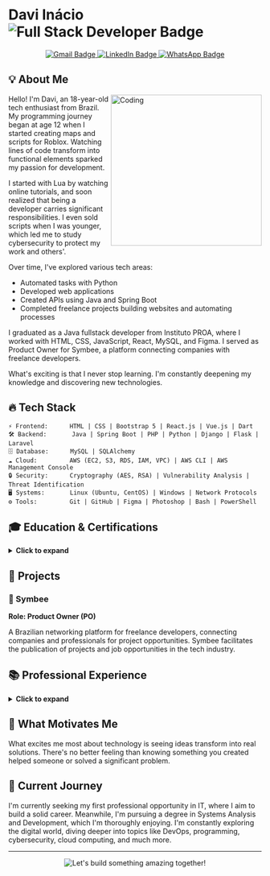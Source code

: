 # Davi Inácio &nbsp; <img src="https://img.shields.io/badge/-Full%20Stack%20Developer-black?style=flat-square&logo=javascript" alt="Full Stack Developer Badge"/>

<div align="center">
  
  <a href="mailto:davicurso19@gmail.com">
    <img src="https://img.shields.io/badge/Gmail-D14836?style=for-the-badge&logo=gmail&logoColor=white" alt="Gmail Badge"/>
  </a>
  <a href="https://www.linkedin.com/in/davi-inacio-ballestero">
    <img src="https://img.shields.io/badge/LinkedIn-0077B5?style=for-the-badge&logo=linkedin&logoColor=white" alt="LinkedIn Badge"/>
  </a>
  <a href="https://wa.me/5511917574470">
    <img src="https://img.shields.io/badge/WhatsApp-25D366?style=for-the-badge&logo=whatsapp&logoColor=white" alt="WhatsApp Badge"/>
  </a>

</div>

## 💡 About Me

<img align="right" alt="Coding" width="300" src="/api/placeholder/400/320" />

Hello! I'm Davi, an 18-year-old tech enthusiast from Brazil. My programming journey began at age 12 when I started creating maps and scripts for Roblox. Watching lines of code transform into functional elements sparked my passion for development.

I started with Lua by watching online tutorials, and soon realized that being a developer carries significant responsibilities. I even sold scripts when I was younger, which led me to study cybersecurity to protect my work and others'.

Over time, I've explored various tech areas:
- Automated tasks with Python
- Developed web applications
- Created APIs using Java and Spring Boot
- Completed freelance projects building websites and automating processes

I graduated as a Java fullstack developer from Instituto PROA, where I worked with HTML, CSS, JavaScript, React, MySQL, and Figma. I served as Product Owner for Symbee, a platform connecting companies with freelance developers.

What's exciting is that I never stop learning. I'm constantly deepening my knowledge and discovering new technologies.

## 🔥 Tech Stack

```
⚡ Frontend:      HTML | CSS | Bootstrap 5 | React.js | Vue.js | Dart 
🛠️ Backend:       Java | Spring Boot | PHP | Python | Django | Flask | Laravel
🗄️ Database:      MySQL | SQLAlchemy
☁️ Cloud:         AWS (EC2, S3, RDS, IAM, VPC) | AWS CLI | AWS Management Console
🔒 Security:      Cryptography (AES, RSA) | Vulnerability Analysis | Threat Identification
🖥️ Systems:       Linux (Ubuntu, CentOS) | Windows | Network Protocols
⚙️ Tools:         Git | GitHub | Figma | Photoshop | Bash | PowerShell
```

## 🎓 Education & Certifications

<details>
<summary><b>Click to expand</b></summary>

### 🎓 Academic Education
- **UFBRA** - Systems Analysis and Development (Jan 2025 - Jul 2027)
- **E.E. Eloi Lacerda** - High School (Aug 2024 - Dec 2024)

### 📜 Professional Courses
- **Senac São Paulo** - Java Web Developer (Aug 2024 - Jan 2025)
- **Instituto Proa** - Professional Programming and Systems Development (Aug 2024 - Dec 2024)
- **Escola da Nuvem** - AWS Foundations and Network Introduction (Sep 2024 - Nov 2024)
- **Hackers do Bem (SENAI-SP)** - Basic Cybersecurity Training (Mar 2024 - May 2024)
- **Cisco Networking Academy** - Cybersecurity Essentials (Apr 2023 - Jul 2023)
- **SENAI-SP** - Information and Communication Technology (Feb 2023 - Mar 2023)

</details>

## 🚀 Projects

### 🐝 Symbee
**Role: Product Owner (PO)**

A Brazilian networking platform for freelance developers, connecting companies and professionals for project opportunities. Symbee facilitates the publication of projects and job opportunities in the tech industry.

## 📚 Professional Experience

<details>
<summary><b>Click to expand</b></summary>

### Stars Lanches (Delivery)
- **Analyst (Administrative Area)** - Feb 2023 - Jan 2024
- **Analyst (Financial Area)** - Feb 2023 - Jan 2024
- **Assistant (Logistics Area)** - Aug 2022 - Jan 2023
- **Web Designer (Marketing Area)** - Sep 2021 - Jul 2022
- **Customer Service (Customer Support Area)** - Aug 2021 - Jan 2022
- **Cook (Restaurant Area)** - Jan 2021 - Jul 2021

</details>

## 🎯 What Motivates Me

What excites me most about technology is seeing ideas transform into real solutions. There's no better feeling than knowing something you created helped someone or solved a significant problem.

## 🚀 Current Journey

I'm currently seeking my first professional opportunity in IT, where I aim to build a solid career. Meanwhile, I'm pursuing a degree in Systems Analysis and Development, which I'm thoroughly enjoying. I'm constantly exploring the digital world, diving deeper into topics like DevOps, programming, cybersecurity, cloud computing, and much more.

---

<div align="center">
  <img src="https://img.shields.io/badge/Let's%20build%20something%20amazing%20together!-black?style=for-the-badge" alt="Let's build something amazing together!"/>
</div>

